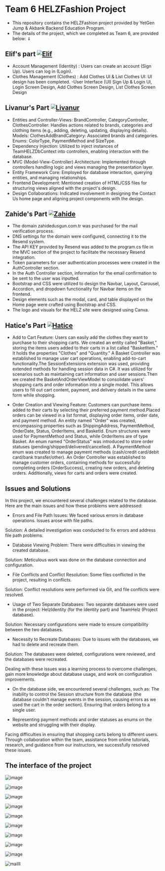 # Team 6 HELZFashion Project
- This repository contains the HELZFashion project provided by YetGen Jump & Akbank Backend Education Program. 
- The details of the project, which we completed as Team 6, are provided below: ⇓

## Elif's part [![Elif](https://img.shields.io/badge/Elif-181717?style=for-the-badge&logo=github&logoColor=white)](https://github.com/elifbaykara)
- Account Management (Identity) : Users can create an account (Sign Up).
Users can log in (Login).
- Clothes Management (Clothes) : Add Clothes UI & List Clothes UI:
UI design has been completed.
-User Interface (UI)
Sign Up & Login UI, Login Screen Design, Add Clothes Screen Design, List Clothes Screen Design


## Livanur's Part  [![Livanur](https://img.shields.io/badge/Livanur-181717?style=for-the-badge&logo=github&logoColor=white)](https://github.com/livaae)
- Entities and Controller-Views: BrandController, CategoryController, ClothesController: Handles actions related to brands, categories and clothing items (e.g., adding, deleting, updating, displaying details). Models: ClothesAddBrandCategory: Associated brands and categories. Enums: ColorType, PaymentMethod and SizeType.
- Dependency Injection: Utilized to inject instances of TeamHELZDbContext into controllers, enabling interaction with the database.
- MVC (Model-View-Controller) Architecture: Implemented through controllers handling logic and views managing the presentation layer.
- Entity Framework Core: Employed for database interaction, querying entities, and managing relationships.
- Frontend Development: Mentioned creation of HTML/CSS files for structuring views aligned with the project's design.
- Design Collaborations: Indicated involvement in designing the Contact Us home page and aligning project components with the design.

## Zahide's Part [![Zahide](https://img.shields.io/badge/Zahide-181717?style=for-the-badge&logo=github&logoColor=white)](https://github.com/zahidedusgun)
- The domain zahidedusgun.com.tr was purchased for the mail verification process.
- DNS settings for the domain were configured, connecting it to the Resend system.
- The API KEY provided by Resend was added to the program.cs file in the MVC section of the project to facilitate the necessary Resend integration.
- Token parameters for user authentication processes were created in the AuthController section.
- In the Auth Controller section, information for the email confirmation to be sent to the user was inputted.
- Bootstrap and CSS were utilized to design the Navbar, Layout, Carousel, Accordion, and dropdown functionality for Navbar items on the frontend.
- Design elements such as the modal, card, and table displayed on the Home page were crafted using Bootstrap and CSS.
- The logo and visuals for the HELZ site were designed using Canva.


## Hatice's Part  [![Hatice](https://img.shields.io/badge/Hatice-181717?style=for-the-badge&logo=github&logoColor=white)](https://github.com/hatice-dvc)
- Add to Cart Feature: Users can easily add the clothes they want to purchase to their shopping carts. We created an entity called "Basket," storing the items users added to their carts in a list called "BasketItem." It holds the properties "Clothes" and "Quantity." A Basket Controller was established to manage user cart operations, enabling add-to-cart functionality.The SessionExtensions extension was used, providing extended methods for handling session data in C#. It was utilized for scenarios such as maintaining cart information and user sessions.Then we created the BasketAndOrderViewModel to consolidate users' shopping carts and order information into a single model. This allows users to fill out cart content, payment, and delivery details in the same form while shopping.

- Order Creation and Viewing Feature: Customers can purchase items added to their carts by selecting their preferred payment method.Placed orders can be viewed in a list format, displaying order items, order date, and payment method. An entity named "Order" was created, encompassing properties such as ShippingAddress, PaymentMethod, OrderDate, Status, OrderItems, and BasketId. Enum structures were used for PaymentMethod and Status, while OrderItems are of type Basket. An enum named "OrderStatus" was introduced to store order statuses (pending/shipped/delivered/cancelled). A PaymentMethod enum was created to manage payment methods (cash/credit card/debit card/bank transfer/other). An Order Controller was established to manage customer orders, containing methods for successfully completing orders (OrderSuccess), creating new orders, and deleting orders. Additionally, views for carts and orders were created.

## Issues and Solutions
In this project, we encountered several challenges related to the database. Here are the main issues and how these problems were addressed:
- Errors and File Path Issues:
We faced various errors in database operations. Issues arose with file paths.

Solution:
A detailed investigation was conducted to fix errors and address file path problems.


- Database Viewing Problem:
There were difficulties in viewing the created database.

Solution:
Meticulous work was done on the database connection and configuration.


- File Conflicts and Conflict Resolution:
Some files conflicted in the project, resulting in conflicts.

Solution:
Conflict resolutions were performed via Git, and file conflicts were resolved.


- Usage of Two Separate Databases:
Two separate databases were used in the project: HelzIdentity (for the Identity part) and TeamHelz (Project database).

Solution:
Necessary configurations were made to ensure compatibility between the two databases.


- Necessity to Recreate Databases:
Due to issues with the databases, we had to delete and recreate them.

Solution:
The databases were deleted, configurations were reviewed, and the databases were recreated.


Dealing with these issues was a learning process to overcome challenges, gain more knowledge about database usage, and work on configuration improvements.


- On the database side, we encountered several challenges, such as:
The inability to control the Session structure from the database (the database couldn't manage events in the session, causing errors as we used the cart in the order section).
Ensuring that orders belong to a single user.


- Representing payment methods and order statuses as enums on the website and struggling with their display.


Facing difficulties in ensuring that shopping carts belong to different users.
Through collaboration within the team, assistance from online tutorials, research, and guidance from our instructors, we successfully resolved these issues.

## The interface of the project
![image](https://github.com/elifbaykara/HELZFashion/assets/141638184/283d4054-0fc3-4670-877f-6d07a3b71df0)

![image](https://github.com/elifbaykara/HELZFashion/assets/141638184/84f78f62-db54-46dc-93fb-b86aef815bc1)

![image](https://github.com/elifbaykara/HELZFashion/assets/141638184/9034368b-f34f-400f-a835-ac60fedb0134)

![image](https://github.com/elifbaykara/HELZFashion/assets/141638184/c19c2a28-6008-46de-bb0f-efbabf022779)

![image](https://github.com/elifbaykara/HELZFashion/assets/141638184/53fb2384-2c87-4ab3-8706-787a9d2989de)

![image](https://github.com/elifbaykara/HELZFashion/assets/141638184/f424ac49-9a66-4782-8f09-9e0af43e5393)

![image](https://github.com/elifbaykara/HELZFashion/assets/141638184/e28c0f93-2013-43d9-badf-b6a4276e21fa)

![image](https://github.com/elifbaykara/HELZFashion/assets/141638184/bd655ba9-83e9-433a-8437-b21e842bc9ae)

![image](https://github.com/elifbaykara/HELZFashion/assets/141638184/be00df45-d3ca-401c-814e-72d1c123f678)

![mailll](https://github.com/elifbaykara/HELZFashion/assets/98893927/dfb4e839-418a-427e-bc79-0f067a60f9f2)




